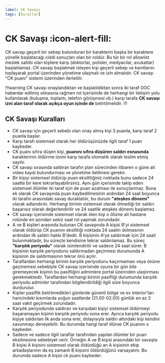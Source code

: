```yaml
---
label: CK Savaşı
tags: [kurallar]
---
```


# CK Savaşı :icon-alert-fill:

CK savaşı geçerli bir sebep bulunduran bir karakterin başka bir karaktere yönelik başlatacağı ciddi sonuçları olan bir roldür. Bu tür bir rol allowlist meslek sahibi olan kişilere karşı (doktorlar, polisler, medyacılar, avukatlar) başlatılamaz. CK savaşı başlatmak isteyen kişi geçerli sebep ve kanıtlarını toplayarak portal üzerinden yönetime ulaşmalı ve izin almalıdır. CK savaşı "CK puanı" sistemi üzerinden ilerletilir. 

!!!warning
CK savaşı onaylandıktan ve başlatıldıktan sonra iki taraf OOC haberdar edilmiş olmasına rağmen rol içerisinde de herhangi bir iletişim yolu kullanılarak (buluşma, toplantı, telefon görüşmesi vb.) karşı tarafa **CK savaşı izni alan taraf olarak açıkça oyun içinde de** belirtilmelidir.
!!!

## CK Savaşı Kuralları

- CK savaşı için geçerli sebebi olan onay almış kişi 3 puanla, karşı taraf 2 puanla başlar.
- Karşı tarafı sistemsel olarak her öldürüşünüzde ilgili taraf 1 puan kaybeder.
- CK puanı sıfıra düşen kişi, **puanını sıfıra düşüren saldırı esnasında** karakterinin öldürme iznini karşı tarafa otomatik olarak teslim etmiş sayılır.
- CK savaşı sırasında saldıran tarafın plan sürecinden itibaren o güne ait video kaydı bulundurması ve yönetime iletilmesi gerekir.
- Bir kişiyi sistemsel öldürüp puan eksilttiğiniz noktada bunu sadece 24 saatte bir kere tekrarlayabilirsiniz. Aynı gün içerisinde takip eden sistemsel ölümler iki taraf için de puan azalması ile sonuçlanmaz. Buna ek olarak CK savaşında puan kaybedilmesinin ardından 24 saat boyunca iki tarafın arasındaki savaş duraklatılır, bu durum **"ateşkes dönemi"** olarak adlandırılır. Herhangi birinin sistemsel olarak ölmediği bir saldırı başarısız olarak değerlendirilir ve 24 saatlik ateşkes dönemi başlamaz.
- CK savaşı içerisinde sistemsel olarak ölen kişi o ölüme ait hastane rolünde en azından sekiz saat rol yapmak zorundadır.
- A ve B kişileri arasında bulunan CK savaşında A kişisi B'yi sistemsel olarak öldürüp CK puanını eksilttiği noktada 24 saatin dolmasının ardından ilk saldırı hakkı B'dedir. B kişisinin A'ya saldırmak için 24 saati bulunmaktadır, bu süreçte kendisine tekrar saldırılamaz. Bu süreç **"karşılık periyodu"** olarak isimlendirilir ve sadece 24 saat sürer. B kişisinin karşılık periyodunu saldırmadan geçirmesi durumunda A kişisinin de saldırmasının tekrar önü açılır.
- Taraflardan herhangi birinin karşılık periyodunu kaçırmaması veya önüne geçmemesi sebebiyle CK savaşı içerisinde oyuna bir gün bile giremeyecek kişinin bu pasifliğini adminlere portal üzerinden ulaştırması gerekmektedir. Taraflardan herhangi birinin pasifliği durumunda karşılık periyodu adminler tarafından bilgilendirildiği ilgili süre boyunca durdurulur.
- Kişiler pasiflik belirtmedikleri günlerde güvenli bölge ve ev interior'ları haricindeki kısımlarda yoğun saatlerde (21.00-02.00) günlük en az 2 saat vakit geçirmek zorundadır. 
- Karşılık periyodunda saldıran ve karşıdaki kişiyi sistemsel öldürmeyi başaramayan kişinin karşılık periyodu sona erer. Ayrıca karşılık periyodu kişiye saldırılan ilk anda sona erer, dolayısıyla saldırı altındaki kişi kendini savunmayı deneyebilir. Bu durumda hangi taraf ölürse CK puanını o kaybeder.
- Sadece ve sadece ilgili taraflar tarafından yapılan ölümler bir puan eksilmesine sebebiyet verir. Örneğin A ve B kişisi arasındaki bir savaşta B kişisi A kişisini sistemsel olarak öldürdüğü an A kişisinin ekip arkadaşlarının da eş zamanlı B kişisini öldürdüğünü varsayalım. Bu durumda sadece A kişisi ck puanı kaybeder.